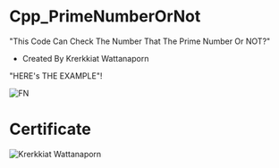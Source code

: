 # Cpp_PrimeNumberOrNot
"This Code Can Check The Number That The Prime Number Or NOT?"

- Created By Krerkkiat Wattanaporn

"HERE's THE EXAMPLE"!

![FN](https://user-images.githubusercontent.com/105172693/182222010-daef9a7a-a090-4768-8b48-3f1ecf53ffcb.png)

# Certificate
![Krerkkiat Wattanaporn](https://user-images.githubusercontent.com/105172693/189571438-a6a936fd-c52f-4c5f-ab84-5c6498d4fa33.png)
